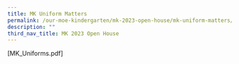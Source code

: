 ```yaml
---
title: MK Uniform Matters
permalink: /our-moe-kindergarten/mk-2023-open-house/mk-uniform-matters/
description: ""
third_nav_title: MK 2023 Open House
---
```

[MK_Uniforms.pdf]
[](/files/MK%20Uniform%20Matters.pdf)